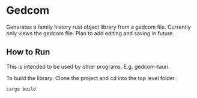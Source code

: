 # Gedcom
Generates a family history rust object library from a gedcom file.
Currently only views the gedcom file.
Plan to add editing and saving in future.


## How to Run

This is intended to be used by other programs.
E.g. gedcom-tauri.

To build the library.
Clone the project and cd into the top level folder.
```bash
cargo build
```
